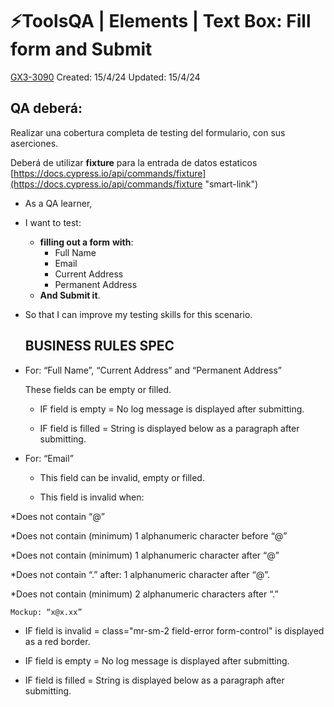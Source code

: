 # ⚡️ToolsQA | Elements | Text Box: Fill form and Submit

[GX3-3090](https://upexgalaxy38.atlassian.net/browse/GX3-3090) Created: 15/4/24 Updated: 15/4/24

## **QA deberá:**

Realizar una cobertura completa de testing del formulario, con sus aserciones.

Deberá de utilizar **fixture** para la entrada de datos estaticos  
[https://docs.cypress.io/api/commands/fixture](https://docs.cypress.io/api/commands/fixture "smart-link")

* As a QA learner,
* I want to test:
    * **filling out a form** **with**:
        * Full Name
        * Email
        * Current Address
        * Permanent Address
    * **And Submit it**.
* So that I can improve my testing skills for this scenario.


  ## **BUSINESS RULES SPEC**

* For: “Full Name”, “Current Address” and “Permanent Address”

    These fields can be empty or filled.

    * IF field is empty = No log message is displayed after submitting.

    * IF field is filled = String is displayed below as a paragraph after submitting.

* For: “Email”

    *   This field can be invalid, empty or filled.

    *  This field is invalid when:

*Does not contain “@”

*Does not contain (minimum) 1 alphanumeric character before “@”

*Does not contain (minimum) 1 alphanumeric character after “@”

*Does not contain “.” after: 1 alphanumeric character after “@”.

*Does not contain (minimum) 2 alphanumeric characters after “.”

    Mockup: “x@x.xx”

*   IF field is invalid = class="mr-sm-2 field-error form-control" is displayed as a red border.

*   IF field is empty = No log message is displayed after submitting.

* IF field is filled = String is displayed below as a paragraph after submitting.